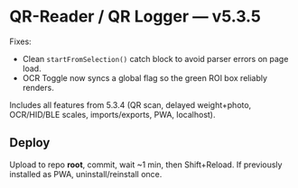 # QR-Reader / QR Logger — v5.3.5

Fixes:
- Clean `startFromSelection()` catch block to avoid parser errors on page load.
- OCR Toggle now syncs a global flag so the green ROI box reliably renders.

Includes all features from 5.3.4 (QR scan, delayed weight+photo, OCR/HID/BLE scales, imports/exports, PWA, localhost).

## Deploy
Upload to repo **root**, commit, wait ~1 min, then Shift+Reload. If previously installed as PWA, uninstall/reinstall once.
